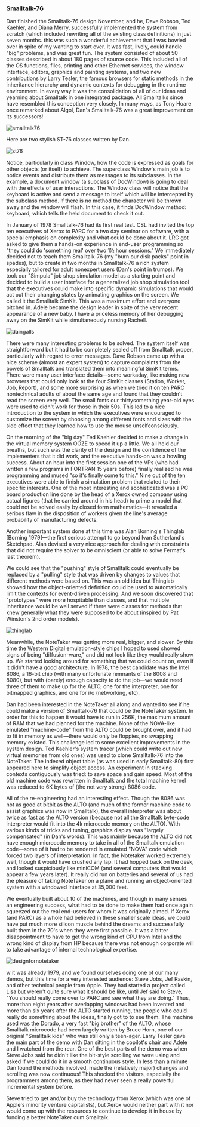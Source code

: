 ### Smalltalk-76

Dan finished the Smalltalk-76 design November, and he, Dave Robson, Ted Kaehler, and Diana Merry, successfully implemented the system from scratch (which included rewriting all of the existing class definitions) in just seven months. this was such a wonderful achievement that I was bowled over in spite of my wanting to start over. It was fast, lively, could handle "big" problems, and was great fun. The system consisted of about 50 classes described in about 180 pages of source code. This included all of the OS functions, files, printing and other Ethernet services, the window interface, editors, graphics and painting systems, and two new contributions by Larry Tesler, the famous browsers for static methods in the inheritance hierarchy and dynamic contexts for debugging in the runtime environment. In every way it was the consolidation of all of our ideas and yearning about Smalltalk in one integrated package. All Smalltalks since have resembled this conception very closely. In many ways, as Tony Hoare once remarked about Algol, Dan's Smalltalk-76 was a great improvement on its successors!

![smalltalk76](https://raw.githubusercontent.com/steam-maker/EarlyHistoryOfSmalltalk/master/Images/smalltalk76.png)

Here are two stylish ST-76 classes written by Dan.

![st76](https://raw.githubusercontent.com/steam-maker/EarlyHistoryOfSmalltalk/master/Images/st76.png)

Notice, particularly in class Window, how the code is expressed as goals for other objects (or itself) to achieve. The superclass Window's main job is to notice events and distribute them as messages to its subclasses. In the example, a document window (a subclass of DocWindow) is going to deal with the effects of user interactions. The Window class will notice that the keyboard is active and send a message to itself which will be intercepted by the subclass method. If there is no method the character will be thrown away and the window will flash. In this case, it finds DocWindow method: keyboard, which tells the held document to check it out.

In January of 1978 Smalltalk-76 had its first real test. CSL had invited the top ten executives of Xerox to PARC for a two day seminar on software, with a special emphasis on complexity and what could be done about it. LRG got asked to give them a hands-on experience in end-user programming so "they could do 'something real' over two 1½ hour sessions." We immediately decided not to teach them Smalltalk-76 (my "burn our disk packs" point in spades), but to create in two months in Smalltalk-76 a rich system especially tailored for adult nonexpert users (Dan's point in trumps). We took our "Simpula" job shop simulation model as a starting point and decided to build a user interface for a generalized job shop simulation tool that the executives could make into specific dynamic simulations that would act out their changing states by animating graphics on the screen. We called it the Smalltalk SimKit. This was a maximum effort and everyone pitched in. Adele became the design leader in spite of the very recent appearance of a new baby. I have a priceless memory of her debugging away on the SimKit while simultaneously nursing Rachell.

![daingalls](https://raw.githubusercontent.com/steam-maker/EarlyHistoryOfSmalltalk/master/Images/daningalls.png)

There were many interesting problems to be solved. The system itself was straightforward but it had to be completely sealed off from Smalltalk proper, particularly with regard to error messages. Dave Robson came up with a nice scheme (almost an expert system) to capture complaints from the bowels of Smalltalk and translated them into meaningful SimKit terms. There were many user interface details—some workaday, like making new browsers that could only look at the four SimKit classes (Station, Worker, Job, Report), and some more surprising as when we tried it on ten PARC nontechnical adults of about the same age and found that they couldn't read the screen very well. The small fonts our thirtysomething year-old eyes were used to didn't work for those in their 50s. This led to a nice introduction to the system in which the executives were encouraged to customize the screen by choosing among different fonts and sizes with the side effect that they learned how to use the mouse unselfconsciously.

On the morning of the "big day" Ted Kaehler decided to make a change in the virtual memory system OOZE to speed it up a little. We all held our breaths, but such was the clarity of the design and the confidence of the implementers that it did work, and the executive hands-on was a howling success. About an hour into the first session one of the VPs (who had written a few programs in FORTRAN 15 years before) finally realized he was programming and mused "so it's finally come to this." Nine out of the ten executives were able to finish a simulation problem that related to their specific interests. One of the most interesting and sophisticated was a PC board production line done by the head of a Xerox owned company using actual figures (that he carried around in his head) to prime a model that could not be solved easily by closed form mathematics—it revealed a serious flaw in the disposition of workers given the line's average probability of manufacturing defects.

Another important system done at this time was Alan Borning's Thinglab [Borning 1979]—the first serious attempt to go beyond Ivan Sutherland's Sketchpad. Alan devised a very nice approach for dealing with constraints that did not require the solver to be omniscient (or able to solve Fermat's last theorem).

We could see that the "pushing" style of Smalltalk could eventually be replaced by a "pulling" style that was driven by changes to values that different methods were based on. This was an old idea but Thinglab showed how the object-oriented definition could be used to automatically limit the contexts for event-driven processing. And we soon discovered that "prototypes" were more hospitable than classes, and that multiple inheritance would be well served if there were classes for methods that knew generally what they were supposed to be about (inspired by Pat Winston's 2nd order models).

![thinglab](https://raw.githubusercontent.com/steam-maker/EarlyHistoryOfSmalltalk/master/Images/thinglab.png)

Meanwhile, the NoteTaker was getting more real, bigger, and slower. By this time the Western Digital emulation-style chips I hoped to used showed signs of being "diffusion-ware," and did not look like they would really show up. We started looking around for something that we could count on, even if it didn't have a good architecture. In 1978, the best candidate was the Intel 8086, a 16-bit chip (with many unfortunate remnants of the 8008 and 8080), but with (barely) enough capacity to do the job—we would need three of them to make up for the ALTO, one for the interpreter, one for bitmapped graphics, and one for i/o (networking, etc).

Dan had been interested in the NoteTaker all along and wanted to see if he could make a version of Smalltalk-76 that could be the NoteTaker system. In order for this to happen it would have to run in 256K, the maximum amount of RAM that we had planned for the machine. None of the NOVA-like emulated "machine-code" from the ALTO could be brought over, and it had to fit in memory as well—there would only be floppies, no swapping memory existed. This challenge led to some excellent improvements in the system design. Ted Kaehler's system tracer (which could write out new virtual memories from old ones) was used to clone Smalltalk-76 into the NoteTaker. The indexed object table (as was used in early Smalltalk-80) first appeared here to simplify object access. An experiment in stacking contexts contiguously was tried: to save space and gain speed. Most of the old machine code was rewritten in Smalltalk and the total machine kernel was reduced to 6K bytes of (the not very strong) 8086 code.

All of the re-engineering had an interesting effect. Though the 8086 was not as good at bitblt as the ALTO (and much of the former machine code to assist graphics was now in Smalltalk), the overall interpreter was about twice as fast as the ALTO version (because not all the Smalltalk byte-code interpreter would fit into the 4k microcode memory on the ALTO). With various kinds of tricks and tuning, graphics display was "largely compensated" (in Dan's words). This was mainly because the ALTO did not have enough microcode memory to take in all of the Smalltalk emulation code—some of it had to be rendered in emulated "NOVA" code which forced two layers of interpretation. In fact, the Notetaker worked extremely well, though it would have crushed any lap. It had hopped back on the desk, and looked suspiciously like miniCOM (and several computers that would appear a few years later). It really did run on batteries and several of us had the pleasure of taking NoteTaker on a plane and running an object-oriented system with a windowed interface at 35,000 feet.

We eventually built about 10 of the machines, and though in many senses an engineering success, what had to be done to make them had once again squeezed out the real end-users for whom it was originally aimed. If Xerox (and PARC) as a whole had believed in these smaller scale ideas, we could have put much more silicon muscle behind the dreams and successfully built them in the 70's when they were first possible. It was a bitter disappointment to have to get the wrong kind of CPU from Intel and the wrong kind of display from HP because there was not enough corporate will to take advantage of internal technological expertise.

![designfornotetaker](https://raw.githubusercontent.com/steam-maker/EarlyHistoryOfSmalltalk/master/Images/designfornotetaker.png)

w it was already 1979, and we found ourselves doing one of our many demos, but this time for a very interested audience: Steve Jobs, Jef Raskin, and other technical people from Apple. They had started a project called Lisa but weren't quite sure what it should be like, until Jef said to Steve, "You should really come over to PARC and see what they are doing." Thus, more than eight years after overlapping windows had been invented and more than six years after the ALTO started running, the people who could really do something about the ideas, finally got to to see them. The machine used was the Dorado, a very fast "big brother" of the ALTO, whose Smalltalk microcode had been largely written by Bruce Horn, one of our original "Smalltalk kids" who was still only a teen-ager. Larry Tesler gave the main part of the demo with Dan sitting in the copilot's chair and Adele and I watched from the rear. One of the best parts of the demo was when Steve Jobs said he didn't like the blt-style scrolling we were using and asked if we could do it in a smooth continuous style. In less than a minute Dan found the methods involved, made the (relatively major) changes and scrolling was now continuous! This shocked the visitors, especially the programmers among them, as they had never seen a really powerful incremental system before.

Steve tried to get and/or buy the technology from Xerox (which was one of Apple's minority venture capitalists), but Xerox would neither part with it nor would come up with the resources to continue to develop it in house by funding a better NoteTaker cum Smalltalk.

